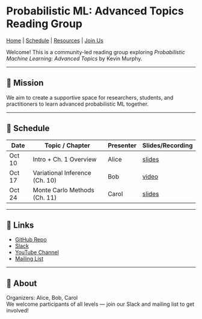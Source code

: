 # Probabilistic ML: Advanced Topics Reading Group

[Home](/) | [Schedule](schedule.md) | [Resources](resources.md) | [Join Us](join.md)

Welcome! This is a community-led reading group exploring *Probabilistic Machine Learning: Advanced Topics* by Kevin Murphy.

---

## 📖 Mission
We aim to create a supportive space for researchers, students, and practitioners to learn advanced probabilistic ML together.

---

## 📅 Schedule

| Date       | Topic / Chapter                      | Presenter | Slides/Recording |
|------------|---------------------------------------|-----------|------------------|
| Oct 10     | Intro + Ch. 1 Overview                | Alice     | [slides]()       |
| Oct 17     | Variational Inference (Ch. 10)        | Bob       | [video]()        |
| Oct 24     | Monte Carlo Methods (Ch. 11)          | Carol     | [slides]()       |

---

## 🔗 Links
- [GitHub Repo](https://github.com/pml-reading-group)  
- [Slack](https://join.slack.com/...)  
- [YouTube Channel](https://youtube.com/...)  
- [Mailing List](https://...)  

---

## 🙌 About
Organizers: Alice, Bob, Carol  
We welcome participants of all levels — join our Slack and mailing list to get involved!
